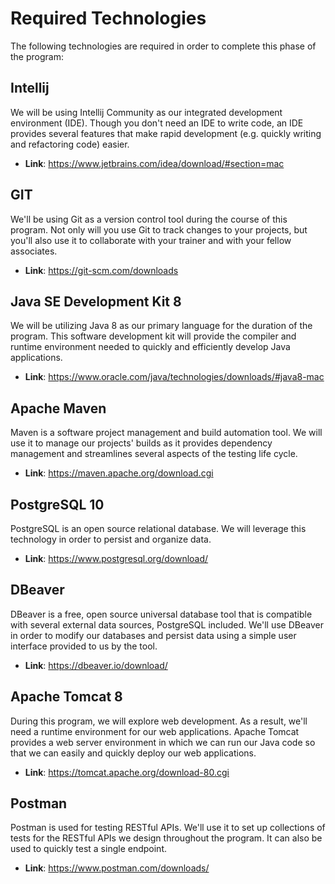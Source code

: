 # Required Technologies

The following technologies are required in order to complete this phase of the program:

## Intellij

We will be using Intellij Community as our integrated development environment (IDE). Though you don't need an IDE to
write code, an IDE provides several features that make rapid development (e.g. quickly writing and refactoring code)
easier.

- **Link**: https://www.jetbrains.com/idea/download/#section=mac

## GIT

We'll be using Git as a version control tool during the course of this program. Not only will you use Git to track
changes to your projects, but you'll also use it to collaborate with your trainer and with your fellow associates.

- **Link**: https://git-scm.com/downloads

## Java SE Development Kit 8

We will be utilizing Java 8 as our primary language for the duration of the program. This software development kit will
provide the compiler and runtime environment needed to quickly and efficiently develop Java applications.

- **Link**: https://www.oracle.com/java/technologies/downloads/#java8-mac

## Apache Maven

Maven is a software project management and build automation tool. We will use it to manage our projects' builds as it
provides dependency management and streamlines several aspects of the testing life cycle.

- **Link**: https://maven.apache.org/download.cgi

## PostgreSQL 10

PostgreSQL is an open source relational database. We will leverage this technology in order to persist and organize
data.

- **Link**: https://www.postgresql.org/download/

## DBeaver

DBeaver is a free, open source universal database tool that is compatible with several external data sources, PostgreSQL
included. We'll use DBeaver in order to modify our databases and persist data using a simple user interface provided to
us by the tool.

- **Link**: https://dbeaver.io/download/

## Apache Tomcat 8

During this program, we will explore web development. As a result, we'll need a runtime environment for our web
applications. Apache Tomcat provides a web server environment in which we can run our Java code so that we can easily
and quickly deploy our web applications.

- **Link**: https://tomcat.apache.org/download-80.cgi

## Postman

Postman is used for testing RESTful APIs. We'll use it to set up collections of tests for the RESTful APIs we design
throughout the program. It can also be used to quickly test a single endpoint.

- **Link**: https://www.postman.com/downloads/